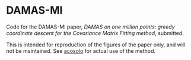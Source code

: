 # DAMAS-MI
Code for the DAMAS-MI paper, *DAMAS on one million points: greedy coordinate descent for the Covariance Matrix Fitting method*, submitted.

This is intended for reproduction of the figures of the paper only, and will not be maintained. See [acosolo](https://github.com/gilleschardon/acosolo) for actual use of the method.

